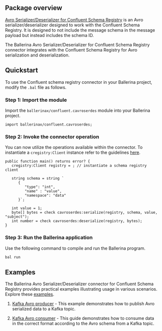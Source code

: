 ## Package overview

[Avro Serializer/Deserializer for Confluent Schema Registry](https://docs.confluent.io/platform/current/schema-registry/fundamentals/serdes-develop/serdes-avro.html) is an Avro serializer/deserializer designed to work with the Confluent Schema Registry. It is designed to not include the message schema in the message payload but instead includes the schema ID.

The Ballerina Avro Serializer/Deserializer for Confluent Schema Registry connector integrates with the Confluent Schema Registry for Avro serialization and deserialization.

## Quickstart

To use the Confluent schema registry connector in your Ballerina project, modify the `.bal` file as follows.

### Step 1: Import the module

Import the `ballerinax/confluent.cavroserdes` module into your Ballerina project.

```ballerina
import ballerinax/confluent.cavroserdes;
```

### Step 2: Invoke the connector operation

You can now utilize the operations available within the connector. To instantiate a `cregistry:Client` instance refer to the guidelines [here](https://central.ballerina.io/ballerinax/confluent.cregistry/latest).

```ballerina
public function main() returns error? {
   cregistry:Client registry = ; // instantiate a schema registry client

   string schema = string `
      {
         "type": "int",
         "name" : "value", 
         "namespace": "data"
      }`;

   int value = 1;
   byte[] bytes = check cavroserdes:serialize(registry, schema, value, "subject");
   int number = check cavroserdes:deserialize(registry, bytes);
}
```

### Step 3: Run the Ballerina application

Use the following command to compile and run the Ballerina program.

```bash
bal run
```

## Examples

The Ballerina Avro Serializer/Deserializer connector for Confluent Schema Registry provides practical examples illustrating usage in various scenarios. Explore these [examples](https://github.com/ballerina-platform/module-ballerinax-confluent.cavroserdes/tree/main/examples).

1. [Kafka Avro producer](https://github.com/ballerina-platform/module-ballerinax-confluent.cavroserdes/tree/main/examples/kafka-avro-producer) - This example demonstrates how to publish Avro serialized data to a Kafka topic.

2. [Kafka Avro consumer](https://github.com/ballerina-platform/module-ballerinax-confluent.cavroserdes/tree/main/examples/kafka-avro-consumer) - This guide demonstrates how to consume data in the correct format according to the Avro schema from a Kafka topic.
